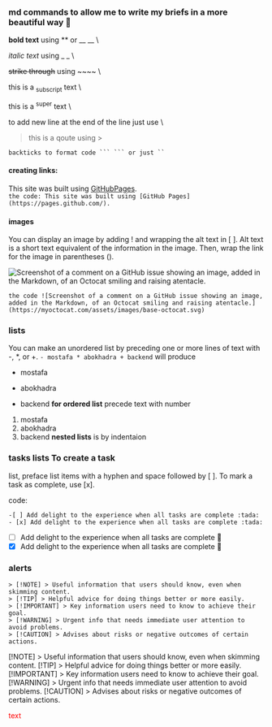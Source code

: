 ### md commands to allow me to write my briefs in a more beautiful way 💚

**bold text** using ** or __ __ \ 

_italic text_ using _ _ \

~~strike through~~ using ~~~~ \ 

this is a <sub>subscript</sub> text \ 

this is a <sup>super</sup> text \

to add new line at the end of the line just use \\

> this is a qoute using >

```
backticks to format code ``` ``` or just ``
```
#### creating links:
This site was built using [GitHubPages](https://pages.github.com/). \
``` the code: This site was built using [GitHub Pages](https://pages.github.com/). ```
#### images
You can display an image by adding ! and wrapping the alt text in [ ]. Alt text is a short text
equivalent of the information in the image. Then, wrap the link for the image in
parentheses ().

![Screenshot of a comment on a GitHub issue showing an image, added in the Markdown, of an Octocat smiling and raising atentacle.](https://myoctocat.com/assets/images/base-octocat.svg)
```
the code ![Screenshot of a comment on a GitHub issue showing an image, added in the Markdown, of an Octocat smiling and raising atentacle.](https://myoctocat.com/assets/images/base-octocat.svg) 
```
### lists
You can make an unordered list by preceding one or more lines of text with -, *,
or +.
``` - mostafa * abokhadra + backend ```
will produce
- mostafa
* abokhadra
+ backend
**for ordered list**
precede text with number
1. mostafa
2. abokhadra
3. backend
**nested lists** is by indentaion
### tasks lists To create a task

list, preface list items with a hyphen and space followed by [ ]. To mark a task
as complete, use [x]. 

code:

`-[ ] Add delight to the experience when all tasks are complete :tada:`\
`- [x] Add delight to the experience when all tasks are complete :tada:`
- [ ] Add delight to the experience when all tasks are complete :tada:
- [x] Add delight to the experience when all tasks are complete :tada:
### alerts
```
> [!NOTE] > Useful information that users should know, even when skimming content.
> [!TIP] > Helpful advice for doing things better or more easily.
> [!IMPORTANT] > Key information users need to know to achieve their goal.
> [!WARNING] > Urgent info that needs immediate user attention to avoid problems.
> [!CAUTION] > Advises about risks or negative outcomes of certain actions.
```
[!NOTE] > Useful information that users should know, even when skimming content.
[!TIP] > Helpful advice for doing things better or more easily.
[!IMPORTANT] > Key information users need to know to achieve their goal. 
[!WARNING] > Urgent info that needs immediate user attention to avoid problems. 
[!CAUTION] > Advises about risks or negative outcomes of certain actions.

<span style="color: red">text</span>
